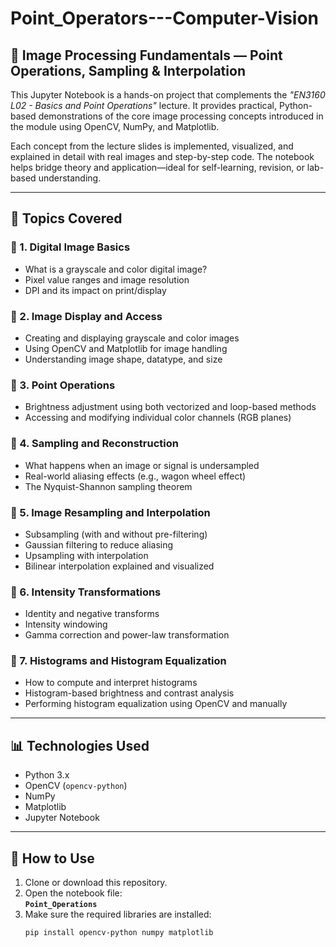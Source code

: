 # Point_Operators---Computer-Vision
## 📁 Image Processing Fundamentals — Point Operations, Sampling & Interpolation

This Jupyter Notebook is a hands-on project that complements the _"EN3160 L02 - Basics and Point Operations"_ lecture. It provides practical, Python-based demonstrations of the core image processing concepts introduced in the module using OpenCV, NumPy, and Matplotlib.

Each concept from the lecture slides is implemented, visualized, and explained in detail with real images and step-by-step code. The notebook helps bridge theory and application—ideal for self-learning, revision, or lab-based understanding.

---

## 🎯 Topics Covered

### 🔹 1. Digital Image Basics
- What is a grayscale and color digital image?
- Pixel value ranges and image resolution
- DPI and its impact on print/display

### 🔹 2. Image Display and Access
- Creating and displaying grayscale and color images
- Using OpenCV and Matplotlib for image handling
- Understanding image shape, datatype, and size

### 🔹 3. Point Operations
- Brightness adjustment using both vectorized and loop-based methods
- Accessing and modifying individual color channels (RGB planes)

### 🔹 4. Sampling and Reconstruction
- What happens when an image or signal is undersampled
- Real-world aliasing effects (e.g., wagon wheel effect)
- The Nyquist-Shannon sampling theorem

### 🔹 5. Image Resampling and Interpolation
- Subsampling (with and without pre-filtering)
- Gaussian filtering to reduce aliasing
- Upsampling with interpolation
- Bilinear interpolation explained and visualized

### 🔹 6. Intensity Transformations
- Identity and negative transforms
- Intensity windowing
- Gamma correction and power-law transformation

### 🔹 7. Histograms and Histogram Equalization
- How to compute and interpret histograms
- Histogram-based brightness and contrast analysis
- Performing histogram equalization using OpenCV and manually

---

## 📊 Technologies Used

- Python 3.x  
- OpenCV (`opencv-python`)  
- NumPy  
- Matplotlib  
- Jupyter Notebook

---

## 📁 How to Use

1. Clone or download this repository.
2. Open the notebook file:  
   **`Point_Operations`**
3. Make sure the required libraries are installed:
   ```bash
   pip install opencv-python numpy matplotlib

